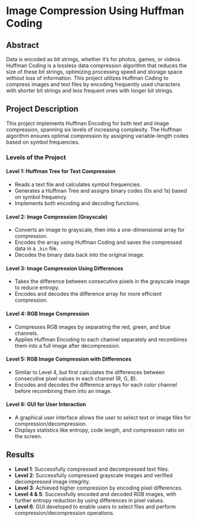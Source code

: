 # Image Compression Using Huffman Coding

## Abstract

Data is encoded as bit strings, whether it’s for photos, games, or videos. Huffman Coding is a lossless data compression algorithm that reduces the size of these bit strings, optimizing processing speed and storage space without loss of information. This project utilizes Huffman Coding to compress images and text files by encoding frequently used characters with shorter bit strings and less frequent ones with longer bit strings.

## Project Description

This project implements Huffman Encoding for both text and image compression, spanning six levels of increasing complexity. The Huffman algorithm ensures optimal compression by assigning variable-length codes based on symbol frequencies.

### Levels of the Project

#### Level 1: Huffman Tree for Text Compression
- Reads a text file and calculates symbol frequencies.
- Generates a Huffman Tree and assigns binary codes (0s and 1s) based on symbol frequency.
- Implements both encoding and decoding functions.

#### Level 2: Image Compression (Grayscale)
- Converts an image to grayscale, then into a one-dimensional array for compression.
- Encodes the array using Huffman Coding and saves the compressed data in a `.bin` file.
- Decodes the binary data back into the original image.

#### Level 3: Image Compression Using Differences
- Takes the difference between consecutive pixels in the grayscale image to reduce entropy.
- Encodes and decodes the difference array for more efficient compression.

#### Level 4: RGB Image Compression
- Compresses RGB images by separating the red, green, and blue channels.
- Applies Huffman Encoding to each channel separately and recombines them into a full image after decompression.

#### Level 5: RGB Image Compression with Differences
- Similar to Level 4, but first calculates the differences between consecutive pixel values in each channel (R, G, B).
- Encodes and decodes the difference arrays for each color channel before recombining them into an image.

#### Level 6: GUI for User Interaction
- A graphical user interface allows the user to select text or image files for compression/decompression.
- Displays statistics like entropy, code length, and compression ratio on the screen.

## Results

- **Level 1**: Successfully compressed and decompressed text files.
- **Level 2**: Successfully compressed grayscale images and verified decompressed image integrity.
- **Level 3**: Achieved higher compression by encoding pixel differences.
- **Level 4 & 5**: Successfully encoded and decoded RGB images, with further entropy reduction by using differences in pixel values.
- **Level 6**: GUI developed to enable users to select files and perform compression/decompression operations.
